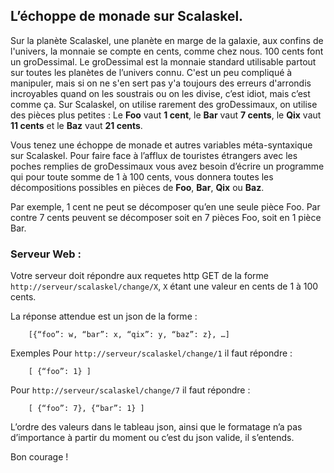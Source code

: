 ## L’échoppe de monade sur Scalaskel.

Sur la planète Scalaskel, une planète en marge de la galaxie, aux confins de l'univers, la monnaie se compte en cents, comme chez nous. 100 cents font un groDessimal. Le groDessimal est la monnaie standard utilisable partout sur toutes les planètes de l’univers connu. C'est un peu compliqué à manipuler, mais si on ne s'en sert pas y'a toujours des erreurs d'arrondis incroyables quand on les soustrais ou on les divise, c’est idiot, mais c’est comme ça.  Sur Scalaskel, on utilise rarement des groDessimaux, on utilise des pièces plus petites : Le **Foo** vaut **1 cent**, le **Bar** vaut **7 cents**, le **Qix** vaut **11 cents** et le **Baz** vaut **21 cents**.

Vous tenez une échoppe de monade et autres variables méta-syntaxique sur Scalaskel. Pour faire face à l’afflux de touristes étrangers avec les poches remplies de groDessimaux vous avez besoin d’écrire un programme qui pour toute somme de 1 à 100 cents, vous donnera toutes les décompositions possibles en pièces de **Foo**, **Bar**, **Qix** ou **Baz**.

Par exemple, 1 cent ne peut se décomposer qu’en une seule pièce Foo.
Par contre 7 cents peuvent se décomposer soit en 7 pièces Foo, soit en 1 pièce Bar.

### Serveur Web :

Votre serveur doit répondre aux requetes http GET de la forme `http://serveur/scalaskel/change/X`, `X` étant une valeur en cents de 1 à 100 cents.

La réponse attendue est un json de la forme :

        [{“foo”: w, “bar”: x, “qix”: y, “baz”: z}, …]

Exemples
Pour `http://serveur/scalaskel/change/1` il faut répondre :

        [ {“foo”: 1} ]

Pour `http://serveur/scalaskel/change/7` il faut répondre :

        [ {“foo”: 7}, {“bar”: 1} ]


L’ordre des valeurs dans le tableau json, ainsi que le formatage n’a pas d’importance à partir du moment ou c’est du json valide, il s’entends.

Bon courage !
